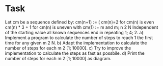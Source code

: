 # Task
Let cm be a sequence defined by:
cm(n+1) :=
(
cm(n)=2 for cm(n) is even
cm(n) * 3 + 1 for cm(n) is uneven
with cm(1) := m and m; n 2 N
Independent of the starting value all known sequences end in repeating 1; 4; 2.
a) Implement a program to calculate the number of steps to reach 1 the
first time for any given m 2 N.
b) Adapt the implementation to calculate the number of steps for each
m 2 [1; 10000].
c) Try to improve the implementation to calculate the steps as fast as
possbile.
d) Print the number of steps for each m 2 [1; 10000] as diagram.
